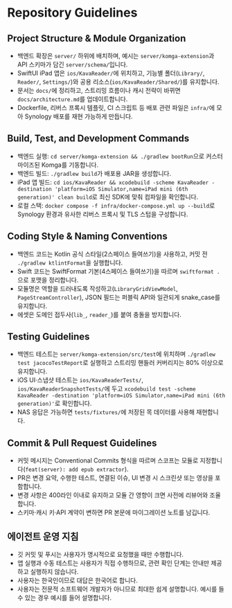 # Repository Guidelines

## Project Structure & Module Organization
- 백엔드 확장은 `server/` 하위에 배치하며, 예시는 `server/komga-extension`과 API 스키마가 담긴 `server/schema/`입니다.
- SwiftUI iPad 앱은 `ios/KavaReader/`에 위치하고, 기능별 폴더(`Library/`, `Reader/`, `Settings/`)와 공용 리소스(`ios/KavaReader/Shared/`)를 유지합니다.
- 문서는 `docs/`에 정리하고, 스트리밍 흐름이나 캐시 전략이 바뀌면 `docs/architecture.md`를 업데이트합니다.
- Dockerfile, 리버스 프록시 템플릿, CI 스크립트 등 배포 관련 파일은 `infra/`에 모아 Synology 배포를 재현 가능하게 만듭니다.

## Build, Test, and Development Commands
- 백엔드 실행: `cd server/komga-extension && ./gradlew bootRun`으로 커스터마이즈된 Komga를 기동합니다.
- 백엔드 빌드: `./gradlew build`가 배포용 JAR을 생성합니다.
- iPad 앱 빌드: `cd ios/KavaReader && xcodebuild -scheme KavaReader -destination 'platform=iOS Simulator,name=iPad mini (6th generation)' clean build`로 최신 SDK에 맞춰 컴파일을 확인합니다.
- 로컬 스택: `docker compose -f infra/docker-compose.yml up --build`로 Synology 환경과 유사한 리버스 프록시 및 TLS 스텁을 구성합니다.

## Coding Style & Naming Conventions
- 백엔드 코드는 Kotlin 공식 스타일(2스페이스 들여쓰기)을 사용하고, 커밋 전 `./gradlew ktlintFormat`을 실행합니다.
- Swift 코드는 SwiftFormat 기본(4스페이스 들여쓰기)을 따르며 `swiftformat .`으로 포맷을 정리합니다.
- 모듈명은 역할을 드러내도록 작성하고(`LibraryGridViewModel`, `PageStreamController`), JSON 필드는 퍼블릭 API와 일관되게 snake_case를 유지합니다.
- 에셋은 도메인 접두사(`lib_`, `reader_`)를 붙여 충돌을 방지합니다.

## Testing Guidelines
- 백엔드 테스트는 `server/komga-extension/src/test`에 위치하며 `./gradlew test jacocoTestReport`로 실행하고 스트리밍 핸들러 커버리지는 80% 이상으로 유지합니다.
- iOS UI·스냅샷 테스트는 `ios/KavaReaderTests/`, `ios/KavaReaderSnapshotTests/`에 두고 `xcodebuild test -scheme KavaReader -destination 'platform=iOS Simulator,name=iPad mini (6th generation)'`로 확인합니다.
- NAS 응답은 가능하면 `tests/fixtures/`에 저장된 목 데이터를 사용해 재현합니다.

## Commit & Pull Request Guidelines
- 커밋 메시지는 Conventional Commits 형식을 따르며 스코프는 모듈로 지정합니다(`feat(server): add epub extractor`).
- PR은 변경 요약, 수행한 테스트, 연결된 이슈, UI 변경 시 스크린샷 또는 영상을 포함합니다.
- 변경 사항은 400라인 이내로 유지하고 모듈 간 영향이 크면 사전에 리뷰어와 조율합니다.
- 스키마·캐시 키·API 계약이 변하면 PR 본문에 마이그레이션 노트를 남깁니다.

## 에이전트 운영 지침
- 깃 커밋 및 푸시는 사용자가 명시적으로 요청했을 때만 수행합니다.
- 앱 실행과 수동 테스트는 사용자가 직접 수행하므로, 관련 확인 단계는 안내만 제공하고 실행하지 않습니다.
- 사용자는 한국인이므로 대답은 한국어로 합니다.
- 사용자는 전문적 소프트웨어 개발자가 아니므로 최대한 쉽게 설명합니다. 예시를 들 수 있는 경우 예시를 들어 설명합니다.
